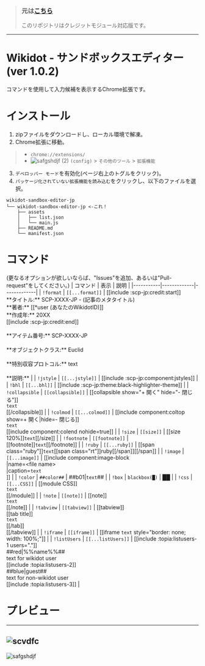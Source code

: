 > ### 元は[こちら](https://github.com/7happy7/wikidot-sandbox-editor/tree/jp)
> このリポジトリはクレジットモジュール対応版です。

----
# Wikidot - サンドボックスエディター (ver 1.0.2)
コマンドを使用して入力候補を表示するChrome拡張です。

# インストール
1. zipファイルをダウンロードし、ローカル環境で解凍。
2. Chrome拡張に移動。
> * `chrome://extensions/`
> * ![safgshdjf (2)](https://user-images.githubusercontent.com/49482246/84563612-c54c4b80-ad97-11ea-9559-584dcc268f4f.png) `(config)` > `その他のツール` > `拡張機能`
3. `デベロッパー モード`を有効化(ページ右上のトグルをクリック)。
4. `パッケージ化されていない拡張機能を読み込む`をクリックし、以下のファイルを選択。
```
wikidot-sandbox-editor-jp
└── wikidot-sandbox-editor-jp <-これ！
    ├── assets
    │   ├── list.json
    │   └── main.js
    ├── README.md
    └── manifest.json
```
# コマンド
(更なるオプションが欲しいならば、"Issues"を追加、あるいは"Pull-request"をしてください。)
| コマンド  | 表示 | 説明 |
|-----------|-------------|-------------|
| `!format` | `[[...format]]` | [[include :scp-jp:credit:start]]<br />\*\*タイトル:\*\* SCP-XXXX-JP - (記事のメタタイトル)<br />\*\*著者:\*\* [[*user (あなたのWikidotID)]]<br />\*\*作成年:\*\* 20XX<br />[[include :scp-jp:credit:end]]<br /><br />\*\*アイテム番号:\*\* SCP-XXXX-JP<br /><br />\*\*オブジェクトクラス:\*\* Euclid<br /><br />\*\*特別収容プロトコル:\*\* text<br /><br />\*\*説明:\*\*  |
| `!jstyle` | `[[...jstyle]]` | [[include :scp-jp:component:jstyles]] |
| `!bhl` | `[[...bhl]]` | [[include :scp-jp:theme:black-highlighter-theme]] |
| `!collapsible` | `[[collapsible]]` | [[collapsible show="+ 開く" hide="- 閉じる"]]<br />`text`<br />[[/collapsible]] |
| `!colmod` | `[[...colmod]]` | [[include component:coltop show=+ 開く\|hide=- 閉じる]]<br />`text`<br />[[include component:colend nohide=true]] |
| `!size` | `[[size]]` | [[size 120%]]`text`[[/size]] |
| `!footnote` | `[[footnote]]` | [[footnote]]`text`[[/footnote]] |
| `!ruby` | `[[...ruby]]` | [[span class="ruby"]]`text`[[span class="rt"]]ruby[[/span]][[/span]] |
| `!image` | `[[...image]]` | [[include component:image-block<br />\|name=\<file name\><br />\|caption=`text`<br />]] |
| `!color` | `##color##` | ##b01\|`text`## |
| `!box` | `blackbox(█)` | ██ |
| `!css` | `[[...CSS]]` | [[module CSS]]<br />`text`<br />[[/module]] |
| `!note` | `[[note]]` | [[note]]<br />`text`<br />[[/note]] |
| `!tabview` | `[[tabview]]` | [[tabview]]<br />[[tab title]]<br />`text`<br />[[/tab]]<br />[[/tabview]] |
| `!iframe` | `[[iframe]]` | [[iframe `text` style=\"border: none; width: 100%;\"]] |
| `!listUsers` | `[[...listUsers]]` | [[include :topia:listusers-1 users="."]]<br />##red\|%%name%%##<br />text for wikidot user<br />[[include :topia:listusers-2]]<br />##blue\|guest##<br />text for non-wikidot user<br />[[include :topia:listusers-3]] |

# プレビュー
----
![scvdfc](https://user-images.githubusercontent.com/49482246/85929610-5a4f5880-b8f1-11ea-9532-920656164240.png)
----
![safgshdjf](https://user-images.githubusercontent.com/49482246/85929632-7f43cb80-b8f1-11ea-8bdf-c57b5dd091d1.png)
